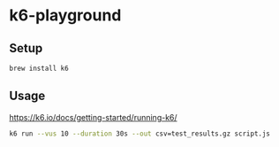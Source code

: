# k6-playground

## Setup

```bash
brew install k6
```

## Usage

<https://k6.io/docs/getting-started/running-k6/>

```bash
k6 run --vus 10 --duration 30s --out csv=test_results.gz script.js
```
